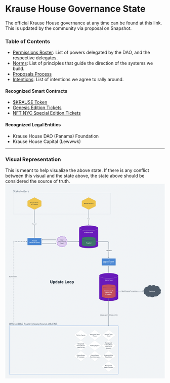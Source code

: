 # Krause House Governance State

The official Krause House governance at any time can be found at this link. This is updated by the community via proposal on Snapshot.

### Table of Contents

- [Permissions Roster](./permissions.md): List of powers delegated by the DAO, and the respective delegates.
- [Norms](./norms.md): List of principles that guide the direction of the systems we build.
- [Proposals Process](./proposals-process.md)
- [Intentions](./intentions.md): List of intentions we agree to rally around.

#### Recognized Smart Contracts

- [$KRAUSE Token](https://etherscan.io/address/0x9f6f91078a5072a8b54695dafa2374ab3ccd603b)
- [Genesis Edition Tickets](https://etherscan.io/token/0xc4e0f3ec24972c75df7c716922096f4270b7bb4e)
- [NFT NYC Special Edition Tickets](https://etherscan.io/token/0x591E13ed6C78c0dc715336947db818ddB85a6ffE)

#### Recognized Legal Entities

- Krause House DAO (Panama) Foundation
- Krause House Capital (Lewwwk)

---

### Visual Representation

This is meant to help visualize the above state. If there is any conflict between this visual and the state above, the state above should be considered the source of truth.
![org chart](./state.png)
